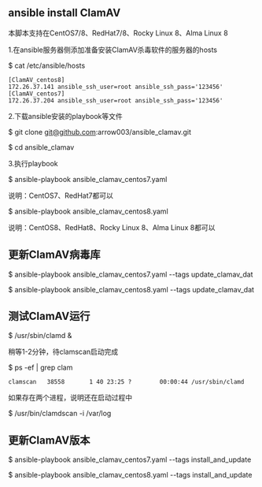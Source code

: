 ## ansible install ClamAV
本脚本支持在CentOS7/8、RedHat7/8、Rocky Linux 8、Alma Linux 8

1.在ansible服务器侧添加准备安装ClamAV杀毒软件的服务器的hosts


$ cat /etc/ansible/hosts 
```
[ClamAV_centos8]
172.26.37.141 ansible_ssh_user=root ansible_ssh_pass='123456'
[ClamAV_centos7]
172.26.37.204 ansible_ssh_user=root ansible_ssh_pass='123456'
```
2.下载ansible安装的playbook等文件

$ git clone git@github.com:arrow003/ansible_clamav.git

$ cd ansible_clamav

3.执行playbook

$ ansible-playbook ansible_clamav_centos7.yaml

说明：CentOS7、RedHat7都可以

$ ansible-playbook ansible_clamav_centos8.yaml

说明：CentOS8、RedHat8、Rocky Linux 8、Alma Linux 8都可以


## 更新ClamAV病毒库

$ ansible-playbook ansible_clamav_centos7.yaml --tags update_clamav_dat

$ ansible-playbook ansible_clamav_centos8.yaml --tags update_clamav_dat

## 测试ClamAV运行

$ /usr/sbin/clamd &

稍等1-2分钟，待clamscan启动完成

$ ps -ef | grep clam
```
clamscan   38558       1 40 23:25 ?        00:00:44 /usr/sbin/clamd
```
如果存在两个进程，说明还在启动过程中

$ /usr/bin/clamdscan -i /var/log

## 更新ClamAV版本

$ ansible-playbook ansible_clamav_centos7.yaml --tags install_and_update

$ ansible-playbook ansible_clamav_centos8.yaml --tags install_and_update
